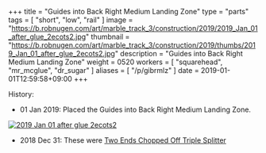 +++
title = "Guides into Back Right Medium Landing Zone"
type = "parts"
tags = [ "short", "low", "rail" ]
image = "https://b.robnugen.com/art/marble_track_3/construction/2019/2019_Jan_01_after_glue_2ecots2.jpg"
thumbnail = "https://b.robnugen.com/art/marble_track_3/construction/2019/thumbs/2019_Jan_01_after_glue_2ecots2.jpg"
description = "Guides into Back Right Medium Landing Zone"
weight = 0520
workers = [
    "squarehead",
    "mr_mcglue",
    "dr_sugar"
]
aliases = [
    "/p/gibrmlz"
]
date = 2019-01-01T12:59:58+09:00
+++


History:

* 01 Jan 2019: Placed the Guides into Back Right Medium Landing Zone.

[![2019 Jan 01 after glue 2ecots2](//b.robnugen.com/art/marble_track_3/construction/2019/thumbs/2019_Jan_01_after_glue_2ecots2.jpg)](//b.robnugen.com/art/marble_track_3/construction/2019/2019_Jan_01_after_glue_2ecots2.jpg)

* 2018 Dec 31: These were [Two Ends Chopped Off Triple Splitter](/p/tecots)
